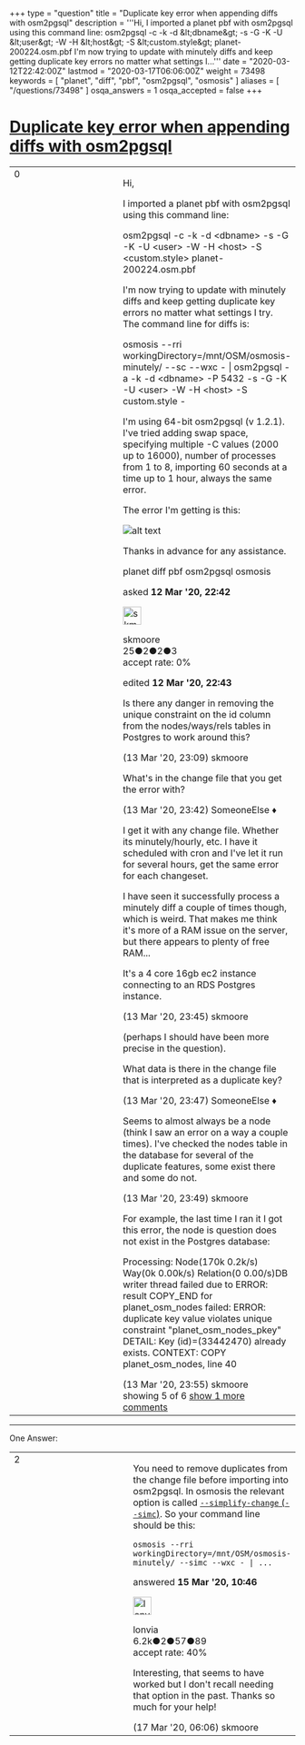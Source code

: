+++
type = "question"
title = "Duplicate key error when appending diffs with osm2pgsql"
description = '''Hi, I imported a planet pbf with osm2pgsql using this command line: osm2pgsql -c -k -d &amp;lt;dbname&amp;gt; -s -G -K -U &amp;lt;user&amp;gt; -W -H &amp;lt;host&amp;gt; -S &amp;lt;custom.style&amp;gt; planet-200224.osm.pbf I&#x27;m now trying to update with minutely diffs and keep getting duplicate key errors no matter what settings I...'''
date = "2020-03-12T22:42:00Z"
lastmod = "2020-03-17T06:06:00Z"
weight = 73498
keywords = [ "planet", "diff", "pbf", "osm2pgsql", "osmosis" ]
aliases = [ "/questions/73498" ]
osqa_answers = 1
osqa_accepted = false
+++

<div class="headNormal">

# [Duplicate key error when appending diffs with osm2pgsql](/questions/73498/duplicate-key-error-when-appending-diffs-with-osm2pgsql)

</div>

<div id="main-body">

<div id="askform">

<table id="question-table" style="width:100%;">
<colgroup>
<col style="width: 50%" />
<col style="width: 50%" />
</colgroup>
<tbody>
<tr>
<td style="width: 30px; vertical-align: top"><div class="vote-buttons">
<span id="post-73498-upvote" class="ajax-command post-vote up" rel="nofollow" title="I like this post (click again to cancel)"> </span>
<div id="post-73498-score" class="post-score" title="current number of votes">
0
</div>
<span id="post-73498-downvote" class="ajax-command post-vote down" rel="nofollow" title="I dont like this post (click again to cancel)"> </span> <span id="favorite-mark" class="ajax-command favorite-mark" rel="nofollow" title="mark/unmark this question as favorite (click again to cancel)"> </span>
<div id="favorite-count" class="favorite-count">
&#10;</div>
</div></td>
<td><div id="item-right">
<div class="question-body">
<p>Hi,</p>
<p>I imported a planet pbf with osm2pgsql using this command line:</p>
<p>osm2pgsql -c -k -d &lt;dbname&gt; -s -G -K -U &lt;user&gt; -W -H &lt;host&gt; -S &lt;custom.style&gt; planet-200224.osm.pbf</p>
<p>I'm now trying to update with minutely diffs and keep getting duplicate key errors no matter what settings I try. The command line for diffs is:</p>
<p>osmosis --rri workingDirectory=/mnt/OSM/osmosis-minutely/ --sc --wxc - | osm2pgsql -a -k -d &lt;dbname&gt; -P 5432 -s -G -K -U &lt;user&gt; -W -H &lt;host&gt; -S custom.style -</p>
<p>I'm using 64-bit osm2pgsql (v 1.2.1). I've tried adding swap space, specifying multiple -C values (2000 up to 16000), number of processes from 1 to 8, importing 60 seconds at a time up to 1 hour, always the same error.</p>
<p>The error I'm getting is this:</p>
<p><img src="/upfiles/Screen_Shot_2020-03-12_at_3.42.57_PM.png" alt="alt text" /></p>
<p>Thanks in advance for any assistance.</p>
</div>
<div id="question-tags" class="tags-container tags">
<span class="post-tag tag-link-planet" rel="tag" title="see questions tagged &#39;planet&#39;">planet</span> <span class="post-tag tag-link-diff" rel="tag" title="see questions tagged &#39;diff&#39;">diff</span> <span class="post-tag tag-link-pbf" rel="tag" title="see questions tagged &#39;pbf&#39;">pbf</span> <span class="post-tag tag-link-osm2pgsql" rel="tag" title="see questions tagged &#39;osm2pgsql&#39;">osm2pgsql</span> <span class="post-tag tag-link-osmosis" rel="tag" title="see questions tagged &#39;osmosis&#39;">osmosis</span>
</div>
<div id="question-controls" class="post-controls">
&#10;</div>
<div class="post-update-info-container">
<div class="post-update-info post-update-info-user">
<p>asked <strong>12 Mar '20, 22:42</strong></p>
<img src="https://secure.gravatar.com/avatar/3d2f621468caf19f818a4efaf77c4a0e?s=32&amp;d=identicon&amp;r=g" class="gravatar" width="32" height="32" alt="skmoore&#39;s gravatar image" />
<p><span>skmoore</span><br />
<span class="score" title="25 reputation points">25</span><span title="2 badges"><span class="badge1">●</span><span class="badgecount">2</span></span><span title="2 badges"><span class="silver">●</span><span class="badgecount">2</span></span><span title="3 badges"><span class="bronze">●</span><span class="badgecount">3</span></span><br />
<span class="accept_rate" title="Rate of the user&#39;s accepted answers">accept rate:</span> <span title="skmoore has no accepted answers">0%</span></p>
</img>
</div>
<div class="post-update-info post-update-info-edited">
<p><span> edited <strong>12 Mar '20, 22:43</strong> </span></p>
</div>
</div>
<div id="comments-container-73498" class="comments-container">
<span id="73509"></span>
<div id="comment-73509" class="comment">
<div id="post-73509-score" class="comment-score">
&#10;</div>
<div class="comment-text">
<p>Is there any danger in removing the unique constraint on the id column from the nodes/ways/rels tables in Postgres to work around this?</p>
</div>
<div id="comment-73509-info" class="comment-info">
<span class="comment-age">(13 Mar '20, 23:09)</span> <span class="comment-user userinfo">skmoore</span>
</div>
</div>
<span id="73510"></span>
<div id="comment-73510" class="comment">
<div id="post-73510-score" class="comment-score">
&#10;</div>
<div class="comment-text">
<p>What's in the change file that you get the error with?</p>
</div>
<div id="comment-73510-info" class="comment-info">
<span class="comment-age">(13 Mar '20, 23:42)</span> <span class="comment-user userinfo">SomeoneElse ♦</span>
</div>
</div>
<span id="73511"></span>
<div id="comment-73511" class="comment">
<div id="post-73511-score" class="comment-score">
&#10;</div>
<div class="comment-text">
<p>I get it with any change file. Whether its minutely/hourly, etc. I have it scheduled with cron and I've let it run for several hours, get the same error for each changeset.</p>
<p>I have seen it successfully process a minutely diff a couple of times though, which is weird. That makes me think it's more of a RAM issue on the server, but there appears to plenty of free RAM...</p>
<p>It's a 4 core 16gb ec2 instance connecting to an RDS Postgres instance.</p>
</div>
<div id="comment-73511-info" class="comment-info">
<span class="comment-age">(13 Mar '20, 23:45)</span> <span class="comment-user userinfo">skmoore</span>
</div>
</div>
<span id="73512"></span>
<div id="comment-73512" class="comment">
<div id="post-73512-score" class="comment-score">
&#10;</div>
<div class="comment-text">
<p>(perhaps I should have been more precise in the question).</p>
<p>What data is there in the change file that is interpreted as a duplicate key?</p>
</div>
<div id="comment-73512-info" class="comment-info">
<span class="comment-age">(13 Mar '20, 23:47)</span> <span class="comment-user userinfo">SomeoneElse ♦</span>
</div>
</div>
<span id="73513"></span>
<div id="comment-73513" class="comment">
<div id="post-73513-score" class="comment-score">
&#10;</div>
<div class="comment-text">
<p>Seems to almost always be a node (think I saw an error on a way a couple times). I've checked the nodes table in the database for several of the duplicate features, some exist there and some do not.</p>
</div>
<div id="comment-73513-info" class="comment-info">
<span class="comment-age">(13 Mar '20, 23:49)</span> <span class="comment-user userinfo">skmoore</span>
</div>
</div>
<span id="73514"></span>
<div id="comment-73514" class="comment not_top_scorer">
<div id="post-73514-score" class="comment-score">
&#10;</div>
<div class="comment-text">
<p>For example, the last time I ran it I got this error, the node is question does not exist in the Postgres database:</p>
<p>Processing: Node(170k 0.2k/s) Way(0k 0.00k/s) Relation(0 0.00/s)DB writer thread failed due to ERROR: result COPY_END for planet_osm_nodes failed: ERROR: duplicate key value violates unique constraint "planet_osm_nodes_pkey" DETAIL: Key (id)=(33442470) already exists. CONTEXT: COPY planet_osm_nodes, line 40</p>
</div>
<div id="comment-73514-info" class="comment-info">
<span class="comment-age">(13 Mar '20, 23:55)</span> <span class="comment-user userinfo">skmoore</span>
</div>
</div>
</div>
<div id="comment-tools-73498" class="comment-tools">
<span class="comments-showing"> showing 5 of 6 </span> <a href="#" class="show-all-comments-link">show 1 more comments</a>
</div>
<div class="clear">
&#10;</div>
<div id="comment-73498-form-container" class="comment-form-container">
&#10;</div>
<div class="clear">
&#10;</div>
</div></td>
</tr>
</tbody>
</table>

------------------------------------------------------------------------

<div class="tabBar">

<span id="sort-top"></span>

<div class="headQuestions">

One Answer:

</div>

</div>

<span id="73523"></span>

<div id="answer-container-73523" class="answer">

<table style="width:100%;">
<colgroup>
<col style="width: 50%" />
<col style="width: 50%" />
</colgroup>
<tbody>
<tr>
<td style="width: 30px; vertical-align: top"><div class="vote-buttons">
<span id="post-73523-upvote" class="ajax-command post-vote up" rel="nofollow" title="I like this post (click again to cancel)"> </span>
<div id="post-73523-score" class="post-score" title="current number of votes">
2
</div>
<span id="post-73523-downvote" class="ajax-command post-vote down" rel="nofollow" title="I dont like this post (click again to cancel)"> </span>
</div></td>
<td><div class="item-right">
<div class="answer-body">
<p>You need to remove duplicates from the change file before importing into osm2pgsql. In osmosis the relevant option is called <a href="https://wiki.openstreetmap.org/wiki/Osmosis/Detailed_Usage_0.47#--simplify-change_.28--simc.29"><code>--simplify-change</code> (<code>--simc</code>)</a>. So your command line should be this:</p>
<pre><code>osmosis --rri workingDirectory=/mnt/OSM/osmosis-minutely/ --simc --wxc - | ...</code></pre>
</div>
<div class="answer-controls post-controls">
&#10;</div>
<div class="post-update-info-container">
<div class="post-update-info post-update-info-user">
<p>answered <strong>15 Mar '20, 10:46</strong></p>
<img src="https://secure.gravatar.com/avatar/d888b712d85dee0aa304297f2dc697c7?s=32&amp;d=identicon&amp;r=g" class="gravatar" width="32" height="32" alt="lonvia&#39;s gravatar image" />
<p><span>lonvia</span><br />
<span class="score" title="6213 reputation points"><span>6.2k</span></span><span title="2 badges"><span class="badge1">●</span><span class="badgecount">2</span></span><span title="57 badges"><span class="silver">●</span><span class="badgecount">57</span></span><span title="89 badges"><span class="bronze">●</span><span class="badgecount">89</span></span><br />
<span class="accept_rate" title="Rate of the user&#39;s accepted answers">accept rate:</span> <span title="lonvia has 43 accepted answers">40%</span></p>
</div>
</div>
<div id="comments-container-73523" class="comments-container">
<span id="73563"></span>
<div id="comment-73563" class="comment">
<div id="post-73563-score" class="comment-score">
&#10;</div>
<div class="comment-text">
<p>Interesting, that seems to have worked but I don't recall needing that option in the past. Thanks so much for your help!</p>
</div>
<div id="comment-73563-info" class="comment-info">
<span class="comment-age">(17 Mar '20, 06:06)</span> <span class="comment-user userinfo">skmoore</span>
</div>
</div>
</div>
<div id="comment-tools-73523" class="comment-tools">
&#10;</div>
<div class="clear">
&#10;</div>
<div id="comment-73523-form-container" class="comment-form-container">
&#10;</div>
<div class="clear">
&#10;</div>
</div></td>
</tr>
</tbody>
</table>

</div>

<div class="paginator-container-left">

</div>

</div>

</div>

